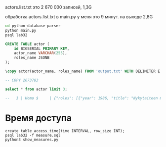 
actors.list.txt это 2 670 000 записей, 1,3G

обработка actors.list.txt в main.py у меня это 9 минут. на выходе 2,8G



```sh
cd python-database-parser
python main.py
psql lab32
```

```sql
CREATE TABLE actor (
    id BIGSERIAL PRIMARY KEY,
    actor_name VARCHAR(255),
    roles_name JSONB
);

\copy actor(actor_name, roles_name) FROM 'output.txt' WITH DELIMITER E'\t' ESCAPE '\' CSV

-- COPY 2673783

select * from actor limit 3;

--   3 | Homo $     | {"roles": [{"year": 1986, "title": "Nykytaiteen museo", "credit": "25", "character name": "Himself"}, {"year": 1985, "title": "Suuri illusioni", "credit": "22", "character name": "Guests"}]}
```

# Время доступа
```
create table access_time(time INTERVAL, row_size INT);
psql lab32 -f measure.sql
python3 show_measures.py
```
